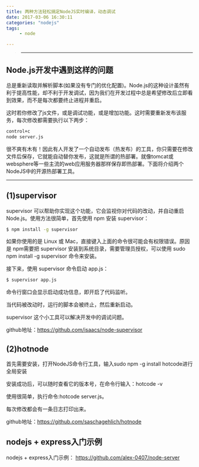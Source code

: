```yaml
---
title: 两种方法轻松搞定NodeJS实时编译，动态调试
date: 2017-03-06 16:30:11
categories: "nodejs"
tags:
     - node

---
```


> ***


## Node.js开发中遇到这样的问题


总是重新读取并解析脚本(如果没有专门的优化配置)。Node.js的这种设计虽然有利于提高性能，却不利于开发调试，因为我们在开发过程中总是希望修改后立即看到效果，而不是每次都要终止进程并重启。

这时若你修改了js文件，或是调试功能，或是增加功能。这时需要重新发布该服务，每次修改都需要执行以下两步：


``` bash
control+c
node server.js
```


很不爽有木有！因此有人开发了一个自动发布（热发布）的工具，你只需要在修改文件后保存，它就能自动替你发布，这就是所谓的热部署。就像tomcat或websphere等一些主流的web应用服务器那样保存即热部署。下面将介绍两个NodeJS中的开源热部署工具。


 ***


  <!-- more -->


## (1)supervisor


supervisor 可以帮助你实现这个功能，它会监视你对代码的改动，并自动重启 Node.js。使用方法很简单，首先使用 npm 安装 supervisor：

``` bash
$ npm install -g supervisor
```

如果你使用的是 Linux 或 Mac，直接键入上面的命令很可能会有权限错误。原因是 npm需要把 supervisor 安装到系统目录，需要管理员授权，可以使用 sudo npm install -g supervisor 命令来安装。

接下来，使用 supervisor 命令启动 app.js：

``` bash
$ supervisor app.js
```

命令行窗口会显示启动成功信息，即开启了代码监听。

当代码被改动时，运行的脚本会被终止，然后重新启动。

supervisor 这个小工具可以解决开发中的调试问题。


github地址：https://github.com/isaacs/node-supervisor


## (2)hotnode


首先需要安装，打开NodeJS命令行工具，输入sudo npm -g install hotcode进行全局安装

安装成功后，可以随时查看它的版本号，在命令行输入：hotcode -v

使用很简单，执行命令:hotcode server.js。

每次修改都会有一条日志打印出来。


github地址：https://github.com/saschagehlich/hotnode


## nodejs + express入门示例


nodejs + express入门示例： https://github.com/alex-0407/node-server

